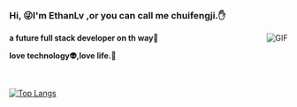 ### Hi, 😜I'm EthanLv ,or you can call me chuifengji.:hand:
<img align="right" alt="GIF" src="https://media.giphy.com/media/836HiJc7pgzy8iNXCn/giphy.gif" />
 
**a future full stack developer on th way🚀**

**love technology:alien:,love life.**:dog:

<br>

[![Top Langs](https://github-readme-stats.vercel.app/api/top-langs/?username=chuifengji&hide=HTML&layout=compact)](https://github.com/anuraghazra/github-readme-stats)
